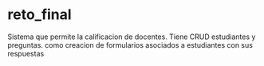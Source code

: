 # reto_final
 Sistema que permite la calificacion de docentes. Tiene CRUD estudiantes y preguntas. como creacion de formularios asociados a estudiantes con sus respuestas
